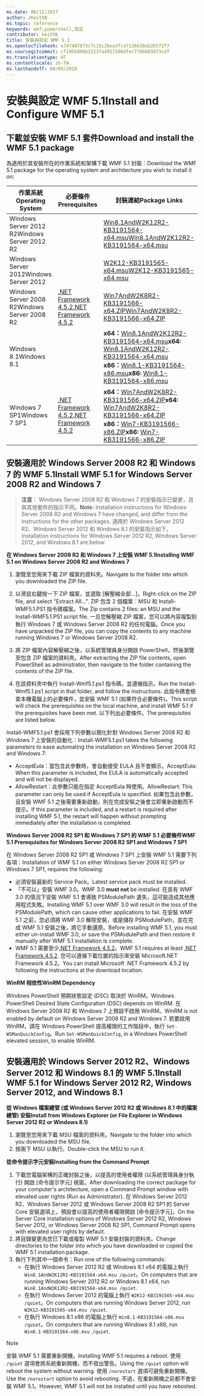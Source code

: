```yaml
---
ms.date: 06/12/2017
author: JKeithB
ms.topic: reference
keywords: wmf,powershell,設定
contributor: keithb
title: 安裝與設定 WMF 5.1
ms.openlocfilehash: e747487873c7c15c2bea3fca7136630ab2b572f7
ms.sourcegitcommit: cf195b090b3223fa4917206dfec7f0b603873cdf
ms.translationtype: HT
ms.contentlocale: zh-TW
ms.lasthandoff: 04/09/2018
---
```

# <a name="install-and-configure-wmf-51"></a><span data-ttu-id="7e5cd-103">安裝與設定 WMF 5.1</span><span class="sxs-lookup"><span data-stu-id="7e5cd-103">Install and Configure WMF 5.1</span></span> #


## <a name="download-and-install-the-wmf-51-package"></a><span data-ttu-id="7e5cd-104">下載並安裝 WMF 5.1 套件</span><span class="sxs-lookup"><span data-stu-id="7e5cd-104">Download and install the WMF 5.1 package</span></span>

<span data-ttu-id="7e5cd-105">為適用於其安裝所在的作業系統和架構下載 WMF 5.1 封裝︰</span><span class="sxs-lookup"><span data-stu-id="7e5cd-105">Download the WMF 5.1 package for the operating system and architecture you wish to install it on:</span></span>

| <span data-ttu-id="7e5cd-106">作業系統</span><span class="sxs-lookup"><span data-stu-id="7e5cd-106">Operating System</span></span>       | <span data-ttu-id="7e5cd-107">必要條件</span><span class="sxs-lookup"><span data-stu-id="7e5cd-107">Prerequisites</span></span>           | <span data-ttu-id="7e5cd-108">封裝連結</span><span class="sxs-lookup"><span data-stu-id="7e5cd-108">Package Links</span></span>                          |
|------------------------|-------------------------|----------------------------------------|
| <span data-ttu-id="7e5cd-109">Windows Server 2012 R2</span><span class="sxs-lookup"><span data-stu-id="7e5cd-109">Windows Server 2012 R2</span></span> |                         | <span data-ttu-id="7e5cd-110">[Win8.1AndW2K12R2-KB3191564-x64.msu][]</span><span class="sxs-lookup"><span data-stu-id="7e5cd-110">[Win8.1AndW2K12R2-KB3191564-x64.msu][]</span></span> |
| <span data-ttu-id="7e5cd-111">Windows Server 2012</span><span class="sxs-lookup"><span data-stu-id="7e5cd-111">Windows Server 2012</span></span>    |                         | <span data-ttu-id="7e5cd-112">[W2K12-KB3191565-x64.msu][]</span><span class="sxs-lookup"><span data-stu-id="7e5cd-112">[W2K12-KB3191565-x64.msu][]</span></span>            |
| <span data-ttu-id="7e5cd-113">Windows Server 2008 R2</span><span class="sxs-lookup"><span data-stu-id="7e5cd-113">Windows Server 2008 R2</span></span> | <span data-ttu-id="7e5cd-114">[.NET Framework 4.5.2][]</span><span class="sxs-lookup"><span data-stu-id="7e5cd-114">[.NET Framework 4.5.2][]</span></span>| <span data-ttu-id="7e5cd-115">[Win7AndW2K8R2-KB3191566-x64.ZIP][]</span><span class="sxs-lookup"><span data-stu-id="7e5cd-115">[Win7AndW2K8R2-KB3191566-x64.ZIP][]</span></span>    |
| <span data-ttu-id="7e5cd-116">Windows 8.1</span><span class="sxs-lookup"><span data-stu-id="7e5cd-116">Windows 8.1</span></span>            |                         | <span data-ttu-id="7e5cd-117">**x64：**[Win8.1AndW2K12R2-KB3191564-x64.msu][]</span><span class="sxs-lookup"><span data-stu-id="7e5cd-117">**x64:** [Win8.1AndW2K12R2-KB3191564-x64.msu][]</span></span></br><span data-ttu-id="7e5cd-118">**x86：**[Win8.1-KB3191564-x86.msu][]</span><span class="sxs-lookup"><span data-stu-id="7e5cd-118">**x86:** [Win8.1-KB3191564-x86.msu][]</span></span> |
| <span data-ttu-id="7e5cd-119">Windows 7 SP1</span><span class="sxs-lookup"><span data-stu-id="7e5cd-119">Windows 7 SP1</span></span>          | <span data-ttu-id="7e5cd-120">[.NET Framework 4.5.2][]</span><span class="sxs-lookup"><span data-stu-id="7e5cd-120">[.NET Framework 4.5.2][]</span></span>| <span data-ttu-id="7e5cd-121">**x64：**[Win7AndW2K8R2-KB3191566-x64.ZIP][]</span><span class="sxs-lookup"><span data-stu-id="7e5cd-121">**x64:** [Win7AndW2K8R2-KB3191566-x64.ZIP][]</span></span></br><span data-ttu-id="7e5cd-122">**x86：**[Win7-KB3191566-x86.ZIP][]</span><span class="sxs-lookup"><span data-stu-id="7e5cd-122">**x86:** [Win7-KB3191566-x86.ZIP][]</span></span> |

[.NET Framework 4.5.2]: https://www.microsoft.com/download/details.aspx?id=42642
[W2K12-KB3191565-x64.msu]: https://go.microsoft.com/fwlink/?linkid=839513
[Win7-KB3191566-x86.ZIP]: https://go.microsoft.com/fwlink/?linkid=839522
[Win7AndW2K8R2-KB3191566-x64.ZIP]: https://go.microsoft.com/fwlink/?linkid=839523
[Win8.1-KB3191564-x86.msu]: https://go.microsoft.com/fwlink/?linkid=839521
[Win8.1AndW2K12R2-KB3191564-x64.msu]: https://go.microsoft.com/fwlink/?linkid=839516

## <a name="install-wmf-51-for-windows-server-2008-r2-and-windows-7"></a><span data-ttu-id="7e5cd-129">安裝適用於 Windows Server 2008 R2 和 Windows 7 的 WMF 5.1</span><span class="sxs-lookup"><span data-stu-id="7e5cd-129">Install WMF 5.1 for Windows Server 2008 R2 and Windows 7</span></span>

> <span data-ttu-id="7e5cd-130">**注意︰** Windows Server 2008 R2 和 Windows 7 的安裝指示已變更，且與其他套件的指示不同。</span><span class="sxs-lookup"><span data-stu-id="7e5cd-130">**Note:** Installation instructions for Windows Server 2008 R2 and Windows 7 have changed, and differ from the instructions for the other packages.</span></span> <span data-ttu-id="7e5cd-131">適用於 Windows Server 2012 R2、Windows Server 2012 和 Windows 8.1 的安裝指示如下。</span><span class="sxs-lookup"><span data-stu-id="7e5cd-131">Installation instructions for Windows Server 2012 R2, Windows Server 2012, and Windows 8.1 are below.</span></span>

<span data-ttu-id="7e5cd-132">**在 Windows Server 2008 R2 和 Windows 7 上安裝 WMF 5.1**</span><span class="sxs-lookup"><span data-stu-id="7e5cd-132">**Installing WMF 5.1 on Windows Server 2008 R2 and Windows 7**</span></span>

1. <span data-ttu-id="7e5cd-133">瀏覽至您用來下載 ZIP 檔案的資料夾。</span><span class="sxs-lookup"><span data-stu-id="7e5cd-133">Navigate to the folder into which you downloaded the ZIP file.</span></span>

2. <span data-ttu-id="7e5cd-134">以滑鼠右鍵按一下 ZIP 檔案，並選取 [解壓縮全部...]。</span><span class="sxs-lookup"><span data-stu-id="7e5cd-134">Right-click on the ZIP file, and select "Extract All...".</span></span> <span data-ttu-id="7e5cd-135">ZIP 包含 2 個檔案︰MSU 和 Install-WMF5.1.PS1 指令碼檔案。</span><span class="sxs-lookup"><span data-stu-id="7e5cd-135">The Zip contains 2 files: an MSU and the Install-WMF5.1.PS1 script file.</span></span>
<span data-ttu-id="7e5cd-136">一旦您解壓縮 ZIP 檔案，您可以將內容複製到執行 Windows 7 或 Windows Server 2008 R2 的任何電腦。</span><span class="sxs-lookup"><span data-stu-id="7e5cd-136">Once you have unpacked the ZIP file, you can copy the contents to any machine running Windows 7 or Windows Server 2008 R2.</span></span>

3. <span data-ttu-id="7e5cd-137">將 ZIP 檔案內容解壓縮之後，以系統管理員身分開啟 PowerShell，然後瀏覽至包含 ZIP 檔案的資料夾。</span><span class="sxs-lookup"><span data-stu-id="7e5cd-137">After extracting the ZIP file contents, open PowerShell as administrator, then navigate to the folder containing the contents of the ZIP file.</span></span>

4. <span data-ttu-id="7e5cd-138">在該資料夾中執行 Install-Wmf5.1.ps1 指令碼，並遵循指示。</span><span class="sxs-lookup"><span data-stu-id="7e5cd-138">Run the Install-Wmf5.1.ps1 script in that folder, and follow the instructions.</span></span> <span data-ttu-id="7e5cd-139">此指令碼會檢查本機電腦上的必要條件，並安裝 WMF 5.1 (如果符合必要條件)。</span><span class="sxs-lookup"><span data-stu-id="7e5cd-139">This script will check the prerequisites on the local machine, and install WMF 5.1 if the prerequisites have been met.</span></span> <span data-ttu-id="7e5cd-140">以下列出必要條件。</span><span class="sxs-lookup"><span data-stu-id="7e5cd-140">The prerequisites are listed below.</span></span>

<span data-ttu-id="7e5cd-141">Install-WMF5.1.ps1 會採用下列參數以簡化針對 Windows Server 2008 R2 和 Windows 7 上安裝的自動化：</span><span class="sxs-lookup"><span data-stu-id="7e5cd-141">Install-WMF5.1.ps1 takes the following parameters to ease automating the installation on Windows Server 2008 R2 and Windows 7:</span></span>

- <span data-ttu-id="7e5cd-142">AcceptEula：當包含此參數時，會自動接受 EULA 且不會顯示。</span><span class="sxs-lookup"><span data-stu-id="7e5cd-142">AcceptEula: When this parameter is included, the EULA is automatically accepted and will not be displayed.</span></span>
- <span data-ttu-id="7e5cd-143">AllowRestart：此參數只能在指定 AcceptEula 時使用。</span><span class="sxs-lookup"><span data-stu-id="7e5cd-143">AllowRestart: This parameter can only be used if AcceptEula is specified.</span></span> <span data-ttu-id="7e5cd-144">如果包含此參數，且安裝 WMF 5.1 之後需要重新啟動，則在完成安裝之後會立即重新啟動而不提示。</span><span class="sxs-lookup"><span data-stu-id="7e5cd-144">If this parameter is included, and a restart is required after installing WMF 5.1, the restart will happen without prompting immediately after the installation is completed.</span></span>

<span data-ttu-id="7e5cd-145">**Windows Server 2008 R2 SP1 和 Windows 7 SP1 的 WMF 5.1 必要條件**</span><span class="sxs-lookup"><span data-stu-id="7e5cd-145">**WMF 5.1 Prerequisites for Windows Server 2008 R2 SP1 and Windows 7 SP1**</span></span>

<span data-ttu-id="7e5cd-146">在 Windows Server 2008 R2 SP1 或 Windows 7 SP1 上安裝 WMF 5.1 需要下列各項：</span><span class="sxs-lookup"><span data-stu-id="7e5cd-146">Installation of WMF 5.1 on either Windows Server 2008 R2 SP1 or Windows 7 SP1, requires the following:</span></span>
- <span data-ttu-id="7e5cd-147">必須安裝最新的 Service Pack。</span><span class="sxs-lookup"><span data-stu-id="7e5cd-147">Latest service pack must be installed.</span></span>
- <span data-ttu-id="7e5cd-148">「不可以」安裝 WMF 3.0。</span><span class="sxs-lookup"><span data-stu-id="7e5cd-148">WMF 3.0 **must not** be installed.</span></span> <span data-ttu-id="7e5cd-149">在具有 WMF 3.0 的情況下安裝 WMF 5.1 會導致 PSModulePath 遺失，這可能造成其他應用程式失敗。</span><span class="sxs-lookup"><span data-stu-id="7e5cd-149">Installing WMF 5.1 over WMF 3.0 will result in the loss of the PSModulePath, which can cause other applications to fail.</span></span> <span data-ttu-id="7e5cd-150">在安裝 WMF 5.1 之前，您必須將 WMF 3.0 解除安裝，或是儲存 PSModulePath，並在完成 WMF 5.1 安裝之後，將它手動還原。</span><span class="sxs-lookup"><span data-stu-id="7e5cd-150">Before installing WMF 5.1, you must either un-install WMF 3.0, or save the PSModulePath and then restore it manually after WMF 5.1 installation is complete.</span></span>
- <span data-ttu-id="7e5cd-151">WMF 5.1 需要至少[.NET Framework 4.5.2](https://www.microsoft.com/en-ca/download/details.aspx?id=42642)。</span><span class="sxs-lookup"><span data-stu-id="7e5cd-151">WMF 5.1 requires at least [.NET Framework 4.5.2](https://www.microsoft.com/en-ca/download/details.aspx?id=42642).</span></span>
<span data-ttu-id="7e5cd-152">您可以遵循下載位置的指示來安裝 Microsoft.NET Framework 4.5.2。</span><span class="sxs-lookup"><span data-stu-id="7e5cd-152">You can install Microsoft .NET Framework 4.5.2 by following the instructions at the download location.</span></span>

<span data-ttu-id="7e5cd-153">**WinRM 相依性**</span><span class="sxs-lookup"><span data-stu-id="7e5cd-153">**WinRM Dependency**</span></span>

<span data-ttu-id="7e5cd-154">Windows PowerShell 預期狀態設定 (DSC) 取決於 WinRM。</span><span class="sxs-lookup"><span data-stu-id="7e5cd-154">Windows PowerShell Desired State Configuration (DSC) depends on WinRM.</span></span>
<span data-ttu-id="7e5cd-155">在 Windows Server 2008 R2 和 Windows 7 上預設不啟用 WinRM。</span><span class="sxs-lookup"><span data-stu-id="7e5cd-155">WinRM is not enabled by default on Windows Server 2008 R2 and Windows 7.</span></span>
<span data-ttu-id="7e5cd-156">若要啟用 WinRM，請在 Windows PowerShell 提高權限的工作階段中，執行 `Set-WSManQuickConfig`。</span><span class="sxs-lookup"><span data-stu-id="7e5cd-156">Run `Set-WSManQuickConfig`, in a Windows PowerShell elevated session, to enable WinRM.</span></span>


## <a name="install-wmf-51-for-windows-server-2012-r2-windows-server-2012-and-windows-81"></a><span data-ttu-id="7e5cd-157">安裝適用於 Windows Server 2012 R2、Windows Server 2012 和 Windows 8.1 的 WMF 5.1</span><span class="sxs-lookup"><span data-stu-id="7e5cd-157">Install WMF 5.1 for Windows Server 2012 R2, Windows Server 2012, and Windows 8.1</span></span>
<span data-ttu-id="7e5cd-158">**從 Windows 檔案總管 (或 Windows Server 2012 R2 或 Windows 8.1 中的檔案總管) 安裝**</span><span class="sxs-lookup"><span data-stu-id="7e5cd-158">**Install from Windows Explorer (or File Explorer in Windows Server 2012 R2 or Windows 8.1)**</span></span>

1. <span data-ttu-id="7e5cd-159">瀏覽至您用來下載 MSU 檔案的資料夾。</span><span class="sxs-lookup"><span data-stu-id="7e5cd-159">Navigate to the folder into which you downloaded the MSU file.</span></span>
2. <span data-ttu-id="7e5cd-160">按兩下 MSU 以執行。</span><span class="sxs-lookup"><span data-stu-id="7e5cd-160">Double-click the MSU to run it.</span></span>

<span data-ttu-id="7e5cd-161">**從命令提示字元安裝**</span><span class="sxs-lookup"><span data-stu-id="7e5cd-161">**Installing from the Command Prompt**</span></span>

1. <span data-ttu-id="7e5cd-162">下載您電腦架構的正確封裝之後，以提高的使用者權限 (以系統管理員身分執行) 開啟 [命令提示字元] 視窗。</span><span class="sxs-lookup"><span data-stu-id="7e5cd-162">After downloading the correct package for your computer's architecture, open a Command Prompt window with elevated user rights (Run as Administrator).</span></span> <span data-ttu-id="7e5cd-163">在 Windows Server 2012 R2、Windows Server 2012 或 Windows Server 2008 R2 SP1 的 Server Core 安裝選項上，預設會以提高的使用者權限開啟 [命令提示字元]。</span><span class="sxs-lookup"><span data-stu-id="7e5cd-163">On the Server Core installation options of Windows Server 2012 R2, Windows Server 2012, or Windows Server 2008 R2 SP1, Command Prompt opens with elevated user rights by default.</span></span>
2. <span data-ttu-id="7e5cd-164">將目錄變更為您已下載或複製 WMF 5.1 安裝封裝的資料夾。</span><span class="sxs-lookup"><span data-stu-id="7e5cd-164">Change directories to the folder into which you have downloaded or copied the WMF 5.1 installation package.</span></span>
3. <span data-ttu-id="7e5cd-165">執行下列其中一個命令：</span><span class="sxs-lookup"><span data-stu-id="7e5cd-165">Run one of the following commands:</span></span>
   - <span data-ttu-id="7e5cd-166">在執行 Windows Server 2012 R2 或 Windows 8.1 x64 的電腦上執行 `Win8.1AndW2K12R2-KB3191564-x64.msu /quiet`。</span><span class="sxs-lookup"><span data-stu-id="7e5cd-166">On computers that are running Windows Server 2012 R2 or Windows 8.1 x64, run `Win8.1AndW2K12R2-KB3191564-x64.msu /quiet`.</span></span>
   - <span data-ttu-id="7e5cd-167">在執行 Windows Server 2012 的電腦上執行 `W2K12-KB3191565-x64.msu /quiet`。</span><span class="sxs-lookup"><span data-stu-id="7e5cd-167">On computers that are running Windows Server 2012, run `W2K12-KB3191565-x64.msu /quiet`.</span></span>
   - <span data-ttu-id="7e5cd-168">在執行 Windows 8.1 x86 的電腦上執行 `Win8.1-KB3191564-x86.msu /quiet`。</span><span class="sxs-lookup"><span data-stu-id="7e5cd-168">On computers that are running Windows 8.1 x86, run `Win8.1-KB3191564-x86.msu /quiet`.</span></span>

> [!NOTE]
> <span data-ttu-id="7e5cd-169">安裝 WMF 5.1 需要重新開機。</span><span class="sxs-lookup"><span data-stu-id="7e5cd-169">Installing WMF 5.1 requires a reboot.</span></span> <span data-ttu-id="7e5cd-170">使用 `/quiet` 選項會將系統重新開機，而不發出警告。</span><span class="sxs-lookup"><span data-stu-id="7e5cd-170">Using the `/quiet` option will reboot the system without warning.</span></span>
> <span data-ttu-id="7e5cd-171">使用 `/norestart` 選項可避免重新開機。</span><span class="sxs-lookup"><span data-stu-id="7e5cd-171">Use the `/norestart` option to avoid rebooting.</span></span> <span data-ttu-id="7e5cd-172">不過，在重新開機之前都不會安裝 WMF 5.1。</span><span class="sxs-lookup"><span data-stu-id="7e5cd-172">However, WMF 5.1 will not be installed until you have rebooted.</span></span>